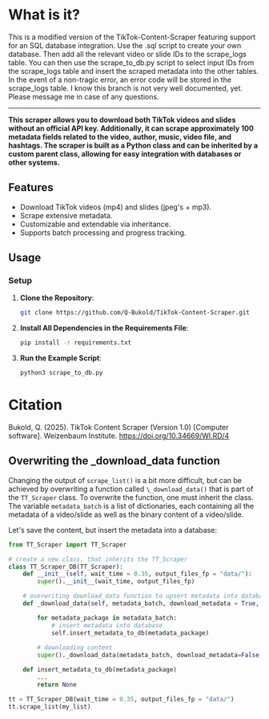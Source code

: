 # What is it?

This is a modified version of the TikTok-Content-Scraper featuring support for an SQL database integration. Use the .sql script to create your own database. Then add all the relevant video or slide IDs to the scrape_logs table. You can then use the scrape_to_db.py script to select input IDs from the scrape_logs table and insert the scraped metadata into the other tables. In the event of a non-tragic error, an error code will be stored in the scrape_logs table. I know this branch is not very well documented, yet. Please message me in case of any questions.

---
**This scraper allows you to download both TikTok videos and slides without an official API key. Additionally, it can scrape approximately 100 metadata fields related to the video, author, music, video file, and hashtags. The scraper is built as a Python class and can be inherited by a custom parent class, allowing for easy integration with databases or other systems.**

## Features

- Download TikTok videos (mp4) and slides (jpeg's + mp3).
- Scrape extensive metadata.
- Customizable and extendable via inheritance.
- Supports batch processing and progress tracking.

## Usage

### Setup

1. **Clone the Repository**:
   ```bash
   git clone https://github.com/Q-Bukold/TikTok-Content-Scraper.git
   ```

2. **Install All Dependencies in the Requirements File**:
   ```bash
   pip install -r requirements.txt
   ```

3. **Run the Example Script**:
   ```bash
   python3 scrape_to_db.py
   ```

# Citation
Bukold, Q. (2025). TikTok Content Scraper (Version 1.0) [Computer software]. Weizenbaum Institute. https://doi.org/10.34669/WI.RD/4


## Overwriting the _download_data function 
Changing the output of `scrape_list()` is a bit more difficult, but can be achieved by overwriting a function called `\_download_data()` that is part of the `TT_Scraper` class. To overwrite the function, one must inherit the class. The variable `metadata_batch` is a list of dictionaries, each containing all the metadata of a video/slide as well as the binary content of a video/slide. 

Let's save the content, but insert the metadata into a database:
```python
from TT_Scraper import TT_Scraper

# create a new class, that inherits the TT_Scraper
class TT_Scraper_DB(TT_Scraper):
	def __init__(self, wait_time = 0.35, output_files_fp = "data/"):
		super().__init__(wait_time, output_files_fp)

	# overwriting download_data function to upsert metadata into database
	def _download_data(self, metadata_batch, download_metadata = True, download_content = True):

		for metadata_package in metadata_batch:
			# insert metadata into database
			self.insert_metadata_to_db(metadata_package)
	
		# downloading content
		super()._download_data(metadata_batch, download_metadata=False, download_content=True)

	def insert_metadata_to_db(metadata_package)
		...
		return None

tt = TT_Scraper_DB(wait_time = 0.35, output_files_fp = "data/")
tt.scrape_list(my_list)
```
